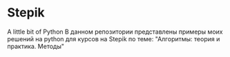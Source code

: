 # Stepik
A little bit of Python
В данном репозитории представлены примеры моих решений на python для курсов на Stepik по теме: "Алгоритмы: теория и практика. Методы"
